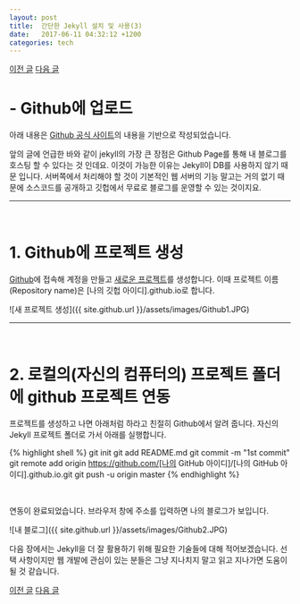 ```yaml
---
layout: post
title:  간단한 Jekyll 설치 및 사용(3)
date:   2017-06-11 04:32:12 +1200
categories: tech
---
```


<a href="{{ site.github.url }}/tech/2017/06/10/JekyllInstallation2.html" class="page-change">이전 글</a>
<a href="{{ site.github.url }}/tech/2017/06/11/JekyllInstallation4.html" class="page-change">다음 글</a>

<h1>- Github에 업로드</h1>
아래 내용은 <a href="https://help.github.com/articles/using-jekyll-as-a-static-site-generator-with-github-pages/">Github 공식 사이트</a>의 내용을 기반으로 작성되었습니다.

앞의 글에 언급한 바와 같이 jekyll의 가장 큰 장점은 Github Page를 통해 내 블로그를 호스팅 할 수 있다는 것 인데요. 이것이 가능한 이유는 Jekyll이 DB를 사용하지 않기 때문 입니다. 서버쪽에서 처리해야 할 것이 기본적인 웹 서버의 기능 말고는 거의 없기 때문에 소스코드를 공개하고 깃헙에서 무료로 블로그를 운영할 수 있는 것이지요.
<hr><br>

<h1>1. Github에 프로젝트 생성</h1>

<a href="https://github.com/">Github</a>에 접속해 계정을 만들고 <a href="https://github.com/new">새로운 프로젝트</a>를 생성합니다. 이때 프로젝트 이름(Repository name)은 <span class="highlight">[나의 깃헙 아이디].github.io</span>로 합니다.

![새 프로젝트 생성]({{ site.github.url }}/assets/images/Github1.JPG)

<hr><br>

<h1>2. 로컬의(자신의 컴퓨터의) 프로젝트 폴더에 github 프로젝트 연동</h1>

프로젝트를 생성하고 나면 아래처럼 하라고 친절히 Github에서 알려 줍니다. 자신의 Jekyll 프로젝트 폴더로 가서 아래를 실행합니다.

{% highlight shell %}
git init
git add README.md
git commit -m "1st commit"
git remote add origin https://github.com/[나의 GitHub 아이디]/[나의 GitHub 아이디].github.io.git
git push -u origin master
{% endhighlight %}

<br>

연동이 완료되었습니다. 브라우저 창에 주소를 입력하면 나의 블로그가 보입니다.

![내 블로그]({{ site.github.url }}/assets/images/Github2.JPG)

다음 장에서는 Jekyll을 더 잘 활용하기 위해 필요한 기술들에 대해 적어보겠습니다. 선택 사항이지만 웹 개발에 관심이 있는 분들은 그냥 지나치지 말고 읽고 지나가면 도움이 될 것 같습니다.

<a href="{{ site.github.url }}/tech/2017/06/10/JekyllInstallation2.html" class="page-change">이전 글</a>
<a href="{{ site.github.url }}/tech/2017/06/11/JekyllInstallation4.html" class="page-change">다음 글</a>